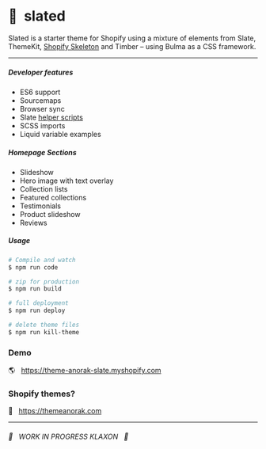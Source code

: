 # 🚧 &nbsp;slated

Slated is a starter theme for Shopify using a mixture of elements from Slate, ThemeKit, [Shopify Skeleton](https://github.com/Pixel2HTML/shopify-skeleton) and Timber – using Bulma as a CSS framework.

<hr>

##### Developer features
- ES6 support
- Sourcemaps
- Browser sync
- Slate [helper scripts](https://shopify.github.io/slate/js-examples/)
- SCSS imports
- Liquid variable examples

##### Homepage Sections
- Slideshow
- Hero image with text overlay
- Collection lists
- Featured collections
- Testimonials
- Product slideshow
- Reviews

##### Usage

```bash
# Compile and watch
$ npm run code

# zip for production
$ npm run build

# full deployment
$ npm run deploy

# delete theme files
$ npm run kill-theme
```
### Demo
🌎 &nbsp; https://theme-anorak-slate.myshopify.com

### Shopify themes? 

💸 &nbsp; https://themeanorak.com

<hr>

###### 🚨 &nbsp; WORK IN PROGRESS KLAXON &nbsp; 🚨
